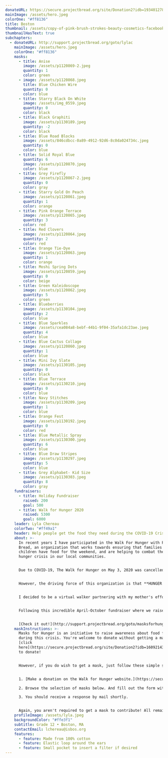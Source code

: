 ```yaml
---
donateURL: https://secure.projectbread.org/site/Donation2?idb=1934012782&df_id=6233&FR_ID=1400&mfc_pref=T&PROXY_ID=2304152&PROXY_TYPE=20&6233.donation=form1&pw_id=3761&s_AffiliateSecCatId=2341&NONCE_TOKEN=0D63D32F6732BC089ED848A192544239
mainImage: /assets/hero.jpeg
colorOne: "#ff8136"
title: Boston
thumbnail: /assets/copy-of-pink-brush-strokes-beauty-cosmetics-facebook-cover.png
thumbnailHasText: true
subchapters:
  - donateURL: http://support.projectbread.org/goto/lylac
    mainImage: /assets/hero.jpeg
    colorOne: "#ff8136"
    masks:
      - title: Anise
        image: /assets/p1120869-2.jpeg
        quantity: 1
        color: green
      - image: /assets/p1120868.jpeg
        title: Blue Chicken Wire
        quantity: 0
        color: blue
      - title: Starry Black On White
        image: /assets/img_0559.jpeg
        quantity: 0
        color: black
      - title: Black Graphiti
        image: /assets/p1130189.jpeg
        quantity: -2
        color: black
      - title: Blue Road Blocks
        image: /assets/846cdbcc-0a89-4912-92d6-8c0da024734c.jpeg
        quantity: 0
        color: blue
      - title: Solid Royal Blue
        quantity: 6
        image: /assets/p1120870.jpeg
        color: blue
      - title: Grey Firefly
        image: /assets/p1120867-2.jpeg
        quantity: 0
        color: gray
      - title: Starry Gold On Peach
        image: /assets/p1120861.jpeg
        quantity: 1
        color: orange
      - title: Pink Orange Terrace
        image: /assets/p1120865.jpeg
        quantity: 3
        color: red
      - title: Red Clovers
        image: /assets/p1120864.jpeg
        quantity: 2
        color: red
      - title: Orange Tie-Dye
        image: /assets/p1120863.jpeg
        quantity: 1
        color: orange
      - title: Moshi Spring Dots
        image: /assets/p1120859.jpeg
        quantity: 0
        color: beige
      - title: Green Kaleidoscope
        image: /assets/p1120862.jpeg
        quantity: 5
        color: green
      - title: Blueberries
        image: /assets/p1130104.jpeg
        quantity: 2
        color: blue
      - title: Blue Sparkles
        image: /assets/cea084a8-bebf-44b1-9f04-35afa1dc23ae.jpeg
        quantity: 4
        color: blue
      - title: Blue Cactus Collage
        image: /assets/p1120860.jpeg
        quantity: 1
        color: blue
      - title: Mini Ivy Slate
        image: /assets/p1130105.jpeg
        quantity: 0
        color: black
      - title: Blue Terrace
        image: /assets/p1130210.jpeg
        quantity: 0
        color: blue
      - title: Navy Stitches
        image: /assets/p1130209.jpeg
        quantity: 1
        color: blue
      - title: Orange Fest
        image: /assets/p1130192.jpeg
        quantity: 0
        color: red
      - title: Blue Metallic Spray
        image: /assets/p1130300.jpeg
        quantity: 6
        color: blue
      - title: Blue Draw Stripes
        image: /assets/p1130297.jpeg
        quantity: 5
        color: blue
      - title: Grey Alphabet- Kid Size
        image: /assets/p1130303.jpeg
        quantity: 8
        color: gray
    fundraisers:
      - title: Holiday Fundraiser
        raised: 200
        goal: 500
      - title: Walk for Hunger 2020
        raised: 5300
        goal: 6000
    leader: Lyla Chereau
    colorTwo: "#ff49a1"
    header: Help people get the food they need during the COVID-19 Crisis
    about: >-
      In recent years I have participated in the Walk For Hunger with Project
      Bread, an organization that works towards ensuring that families and
      children have food for the weekend, and are helping to combat the global
      hunger crisis in our local communities.


      Due to COVID-19, The Walk for Hunger on May 3, 2020 was cancelled but the fundraising must continue; with the being focus primarily on rapid response to food insecurity being caused by the COVID-19 crisis.


      However, the driving force of this organization is that **HUNGER NEVER STOPS**!


      I decided to be a virtual walker partnering with my mother's efforts to help the community navigate through this new environment. I am encouraging you to donate to my fundraiser to help families that are not as fortunate as us in these times. With your generous donations we give you the opportunity to pick a mask from a selection of our beautifully homemade fabric masks.


      Following this incredible April-October fundraiser where we raised over $5,300! I will now be continuing for the holidays! 


      [Check it out!](http://support.projectbread.org/goto/masksforhunger-Lyla)
    maskInstructions: >-
      Masks for Hunger is an initiative to raise awareness about food for all
      during this crisis. You're welcome to donate without getting a mask. Just
      [click
      here](https://secure.projectbread.org/site/Donation2?idb=1609214369&df_id=6521&6521.donation=form1&FR_ID=1420&mfc_pref=T&PROXY_ID=2304152&PROXY_TYPE=20&amp;df_id=6521&idb=188067223&amp;FR_ID=1420&amp;PROXY_ID=2304152&amp;6521.donation=root&amp;PROXY_TYPE=20&amp;mfc_pref=T)
      to donate!


      However, if you do wish to get a mask, just follow these simple steps:


      1. [Make a donation on the Walk for Hunger website.](https://secure.projectbread.org/site/Donation2?idb=1609214369&df_id=6521&6521.donation=form1&FR_ID=1420&mfc_pref=T&PROXY_ID=2304152&PROXY_TYPE=20&amp;df_id=6521&idb=188067223&amp;FR_ID=1420&amp;PROXY_ID=2304152&amp;6521.donation=root&amp;PROXY_TYPE=20&amp;mfc_pref=T) A pledge of at least $25 is recommended to get a mask.

      2. Browse the selection of masks below. And fill out the form with your desired mask in mind! 

      3. You should receive a response by mail shortly.


      Again, you aren't required to get a mask to contribute! All remaining masks will be given to local hospitals or non-profits on the frontline.
    profileImage: /assets/lyla.jpeg
    backgroundColor: "#ffe3f1"
    subtitle: Grade 12 • Boston, MA
    contactEmail: lchereau@isbos.org
    features:
      - feature: Made from 100% cotton
      - feature: Elastic loop around the ears
      - feature: Small pocket to insert a filter if desired
---
```

